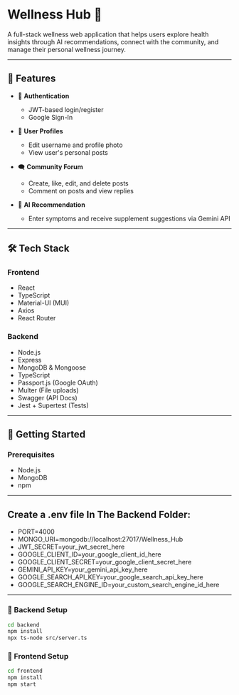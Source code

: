 # Wellness Hub 🌿

A full-stack wellness web application that helps users explore health insights through AI recommendations, connect with the community, and manage their personal wellness journey.

---

## 📌 Features

- 🔐 **Authentication**
  - JWT-based login/register
  - Google Sign-In

- 👤 **User Profiles**
  - Edit username and profile photo
  - View user's personal posts

- 🗨️ **Community Forum**
  - Create, like, edit, and delete posts
  - Comment on posts and view replies

- 🤖 **AI Recommendation**
  - Enter symptoms and receive supplement suggestions via Gemini API

---

## 🛠️ Tech Stack

### Frontend
- React
- TypeScript
- Material-UI (MUI)
- Axios
- React Router

### Backend
- Node.js
- Express
- MongoDB & Mongoose
- TypeScript
- Passport.js (Google OAuth)
- Multer (File uploads)
- Swagger (API Docs)
- Jest + Supertest (Tests)

---

## 🚀 Getting Started

### Prerequisites
- Node.js
- MongoDB
- npm

---
## Create a .env file In The Backend Folder:

- PORT=4000
- MONGO_URI=mongodb://localhost:27017/Wellness_Hub
- JWT_SECRET=your_jwt_secret_here
- GOOGLE_CLIENT_ID=your_google_client_id_here
- GOOGLE_CLIENT_SECRET=your_google_client_secret_here
- GEMINI_API_KEY=your_gemini_api_key_here
- GOOGLE_SEARCH_API_KEY=your_google_search_api_key_here
- GOOGLE_SEARCH_ENGINE_ID=your_custom_search_engine_id_here


---

### 🔧 Backend Setup

```bash
cd backend
npm install
npx ts-node src/server.ts
```

### 🔧 Frontend Setup

```bash
cd frontend
npm install
npm start
```
